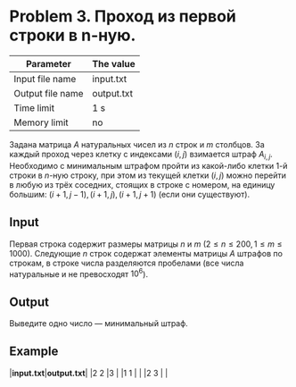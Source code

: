 # Problem 3. Проход из первой строки в n-ную.

| Parameter | The value |
| -------------------- | ------------- |
| Input file name | input.txt |
| Output file name | output.txt |
| Time limit | 1 s |
| Memory limit | no |

Задана матрица $A$ натуральных чисел из $n$ строк и $m$ столбцов. За каждый проход через клетку с индексами $(i, j)$ взимается штраф $A_{i, j}$. Необходимо с минимальным штрафом пройти из какой-либо клетки 1-й строки в $n$-ную строку, при этом из текущей клетки $(i, j)$ можно перейти в любую из трёх соседних, стоящих в строке с номером, на единицу большим: $(i + 1, j − 1), (i + 1, j), (i + 1, j + 1)$ (если они существуют).

## Input
Первая строка содержит размеры матрицы $n$ и $m$ $(2 ≤ n ≤ 200, 1 ≤ m ≤ 1000)$. Следующие $n$ строк содержат элементы матрицы $A$ штрафов по строкам, в строке числа разделяются пробелами (все числа натуральные и не превосходят $10^6$).

## Output
Выведите одно число — минимальный штраф.

## Example

|**input.txt**|**output.txt**|
|2 2      |3         |
|1 1      |          |
|2 3      |          |